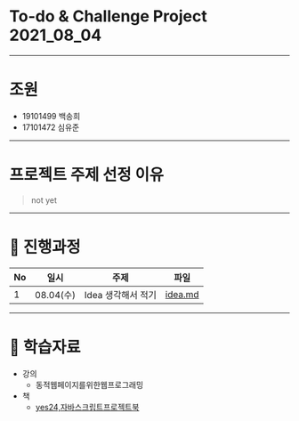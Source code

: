 # To-do & Challenge Project 2021_08_04
-------------------------
# 조원
* 19101499 백송희
* 17101472 심유준
-------------------------
# 프로젝트 주제 선정 이유
> not yet
>
---------------------
# :running: 진행과정

No|일시|주제|파일|
----|----|----|----|
1|08.04(수)|Idea 생각해서 적기|[idea.md](https://github.com/yoojun0410/2021_webprogramming/blob/main/idea.md)

--------------
# :book: 학습자료
* 강의
  * 동적웹페이지를위한웹프로그래밍
* 책
  * [yes24,자바스크립트프로젝트북](http://www.yes24.com/Product/Goods/44272668)

